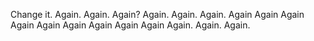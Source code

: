 Change it.
Again.
Again.
Again?
Again.
Again.
Again.
Again
Again
Again
Again
Again
Again
Again
Again
Again
Again.
Again.
Again.
